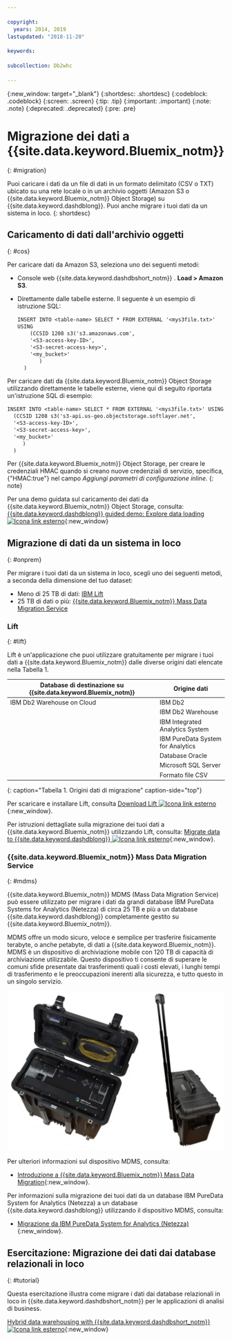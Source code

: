 ```yaml
---

copyright:
  years: 2014, 2019
lastupdated: "2018-11-20"

keywords:

subcollection: Db2whc

---
```


<!-- Attribute definitions --> 
{:new_window: target="_blank"}
{:shortdesc: .shortdesc}
{:codeblock: .codeblock}
{:screen: .screen}
{:tip: .tip}
{:important: .important}
{:note: .note}
{:deprecated: .deprecated}
{:pre: .pre}

# Migrazione dei dati a {{site.data.keyword.Bluemix_notm}}
{: #migration}

Puoi caricare i dati da un file di dati in un formato delimitato (CSV o TXT) ubicato su una rete locale o in un archivio oggetti (Amazon S3 o {{site.data.keyword.Bluemix_notm}} Object Storage) su {{site.data.keyword.dashdblong}}. Puoi anche migrare i tuoi dati da un sistema in loco.
{: shortdesc}

## Caricamento di dati dall'archivio oggetti
{: #cos}

Per caricare dati da Amazon S3, seleziona uno dei seguenti metodi:
  * Console web {{site.data.keyword.dashdbshort_notm}} . **Load > Amazon S3**. 
  * Direttamente dalle tabelle esterne. Il seguente è un esempio di istruzione SQL:

    ```
    INSERT INTO <table-name> SELECT * FROM EXTERNAL '<mys3file.txt>' USING
        (CCSID 1208 s3('s3.amazonaws.com', 
        '<S3-access-key-ID>',
        '<S3-secret-access-key>', 
        '<my_bucket>'
           )
      )      
    ```

Per caricare dati da {{site.data.keyword.Bluemix_notm}} Object Storage utilizzando direttamente le tabelle esterne, viene qui di seguito riportata un'istruzione SQL di esempio:

```
INSERT INTO <table-name> SELECT * FROM EXTERNAL '<mys3file.txt>' USING
  (CCSID 1208 s3('s3-api.us-geo.objectstorage.softlayer.net',
  '<S3-access-key-ID>',
  '<S3-secret-access-key>',
  '<my_bucket>'
     )
  )      
```

Per {{site.data.keyword.Bluemix_notm}} Object Storage, per creare le credenziali HMAC quando si creano nuove credenziali di servizio, specifica, {"HMAC:true"} nel campo *Aggiungi parametri di configurazione inline*.
{: note}

Per una demo guidata sul caricamento dei dati da {{site.data.keyword.Bluemix_notm}} Object Storage, consulta: [{{site.data.keyword.dashdblong}} guided demo: Explore data loading ![Icona link esterno](../../icons/launch-glyph.svg "Icona link esterno")](https://www.ibm.com/cloud/garage/demo/try-db2-warehouse-cloud){:new_window}

## Migrazione di dati da un sistema in loco
{: #onprem}

Per migrare i tuoi dati da un sistema in loco, scegli uno dei seguenti metodi, a seconda della dimensione del tuo dataset:
* Meno di 25 TB di dati: [IBM Lift](#lift)
* 25 TB di dati o più: [{{site.data.keyword.Bluemix_notm}} Mass Data Migration Service](#mdms)

### Lift
{: #lift}

Lift è un'applicazione che puoi utilizzare gratuitamente per migrare i tuoi dati a {{site.data.keyword.Bluemix_notm}} dalle diverse origini dati elencate nella Tabella 1. 

| Database di destinazione su {{site.data.keyword.Bluemix_notm}} | Origine dati |
|------------------------------|-------------|
| IBM Db2 Warehouse on Cloud   | IBM Db2 |
|                              | IBM Db2 Warehouse |
|                              | IBM Integrated Analytics System |
|                              | IBM PureData System for Analytics |
|                              | Database Oracle |
|                              | Microsoft SQL Server |
|                              | Formato file CSV |
{: caption="Tabella 1. Origini dati di migrazione" caption-side="top"}

Per scaricare e installare Lift, consulta [Download Lift ![Icona link esterno](../../icons/launch-glyph.svg "Icona link esterno")](https://lift.ng.bluemix.net/#download){:new_window}.

Per istruzioni dettagliate sulla migrazione dei tuoi dati a {{site.data.keyword.Bluemix_notm}} utilizzando Lift, consulta: [Migrate data to {{site.data.keyword.dashdblong}} ![Icona link esterno](../../icons/launch-glyph.svg "Icona link esterno")](https://lift.ng.bluemix.net/#docs){:new_window}.

### {{site.data.keyword.Bluemix_notm}} Mass Data Migration Service
{: #mdms}

{{site.data.keyword.Bluemix_notm}} MDMS (Mass Data Migration Service) può essere utilizzato per migrare i dati da grandi database IBM PureData Systems for Analytics (Netezza) di circa 25 TB e più a un database {{site.data.keyword.dashdblong}} completamente gestito su {{site.data.keyword.Bluemix_notm}}.

MDMS offre un modo sicuro, veloce e semplice per trasferire fisicamente terabyte, o anche petabyte, di dati a {{site.data.keyword.Bluemix_notm}}. MDMS è un dispositivo di archiviazione mobile con 120 TB di capacità di archiviazione utilizzabile. Questo dispositivo ti consente di superare le comuni sfide presentate dai trasferimenti quali i costi elevati, i lunghi tempi di trasferimento e le preoccupazioni inerenti alla sicurezza, e tutto questo in un singolo servizio.

![Vista del dispositivo Mass Data Migration Service](images/mdms.svg)

Per ulteriori informazioni sul dispositivo MDMS, consulta: 
- [Introduzione a {{site.data.keyword.Bluemix_notm}} Mass Data Migration](/docs/infrastructure/mass-data-migration/getting-started.html#getting-started-with-ibm-cloud-mass-data-migration){:new_window}.

Per informazioni sulla migrazione dei tuoi dati da un database IBM PureData System for Analytics (Netezza) a un database {{site.data.keyword.dashdblong}} utilizzando il dispositivo MDMS, consulta: 
- [Migrazione da IBM PureData System for Analytics (Netezza)](/docs/services/Db2whc/pda_db2whc_mdms.html){:new_window}.

## Esercitazione: Migrazione dei dati dai database relazionali in loco
{: #tutorial}

Questa esercitazione illustra come migrare i dati dai database relazionali in loco in {{site.data.keyword.dashdbshort_notm}} per le applicazioni di analisi di business. 

[Hybrid data warehousing with {{site.data.keyword.dashdbshort_notm}} ![Icona link esterno](../../icons/launch-glyph.svg "Icona link esterno")](https://www.ibm.com/cloud/garage/tutorials/ibm-db2-warehouse-on-cloud/hybrid-data-warehousing-with-db-2-warehouse-on-cloud){:new_window}

